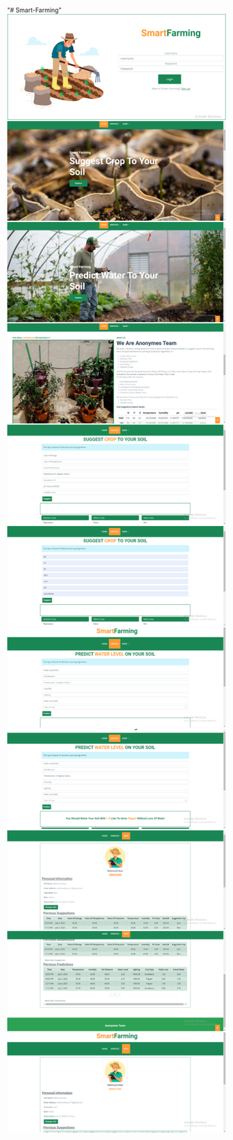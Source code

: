 "# Smart-Farming"
<img src="tempaltes/1.png">
<img src="tempaltes/2.png">
<img src="tempaltes/3.png">
<img src="tempaltes/4.png">
<img src="tempaltes/5.png">
<img src="tempaltes/6.png">
<img src="tempaltes/7.png">
<img src="tempaltes/8.png">
<img src="tempaltes/9.png">
<img src="tempaltes/10.png">
<img src="tempaltes/11.png">

